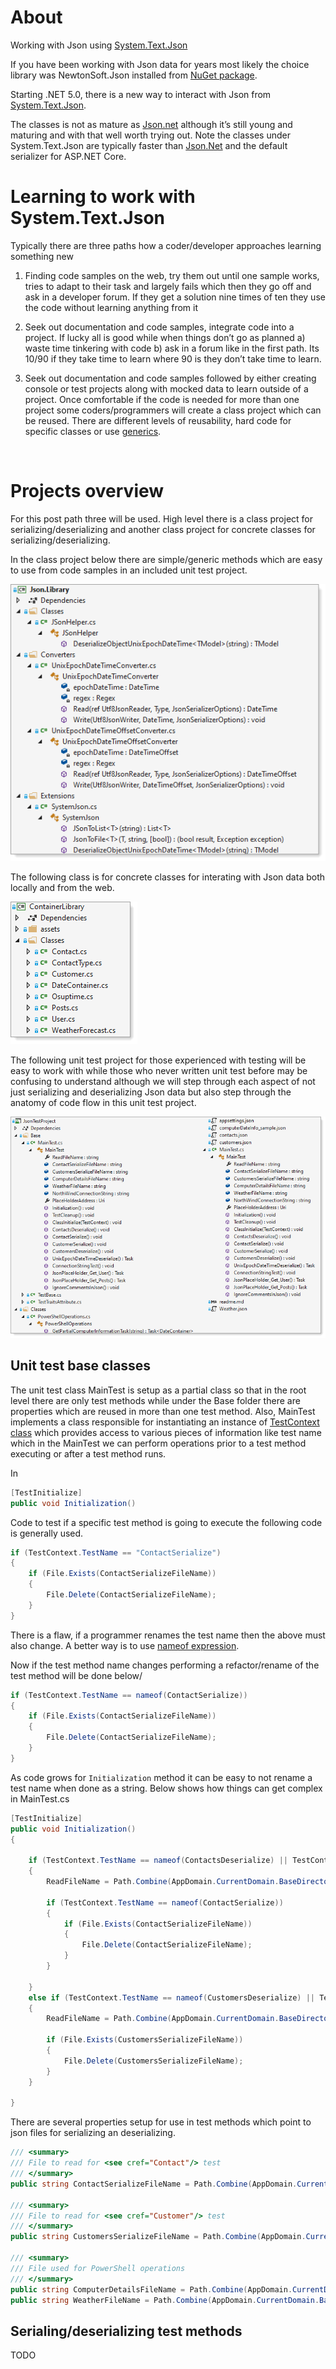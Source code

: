 # About 

Working with Json using [System.Text.Json](https://docs.microsoft.com/en-us/dotnet/api/system.text.json?view=net-5.0) 

If you have been working with Json data for years most likely the choice library was NewtonSoft.Json installed from [NuGet package](https://www.nuget.org/packages/Newtonsoft.Json/).

Starting .NET 5.0, there is a new way to interact with Json from [System.Text.Json](https://docs.microsoft.com/en-us/dotnet/api/system.text.json?view=net-5.0).

The classes is not as mature as [Json.net](https://www.newtonsoft.com/json) although it’s still young and maturing and with that well worth trying out. Note the classes under System.Text.Json are typically faster than [Json.Net](https://www.newtonsoft.com/json) and the default serializer for ASP.NET Core.

# Learning to work with System.Text.Json

Typically there are three paths how a coder/developer approaches learning something new

1. Finding code samples on the web, try them out until one sample works, tries to adapt to their task and largely fails which then they go off and ask in a developer forum. If they get a solution nine times of ten they use the code without learning anything from it

1. Seek out documentation and code samples, integrate code into a project. If lucky all is good while when things don’t go as planned a) waste time tinkering with code b) ask in a forum like in the first path. Its 10/90 if they take time to learn where 90 is they don’t take time to learn.

1. Seek out documentation and code samples followed by either creating console or test projects along with mocked data to learn outside of a project. Once comfortable if the code is needed for more than one project some coders/programmers will create a class project which can be reused. There are different levels of reusability, hard code for specific classes or use [generics](https://docs.microsoft.com/en-us/dotnet/csharp/fundamentals/types/generics).



</br>

# Projects overview


For this post path three will be used. High level there is a class project for serializing/deserializing and another class project for concrete classes for  serializing/deserializing.

In the class project below there are simple/generic methods which are easy to use from code samples in an included unit test project.

![img](assets/jsonClassProject.png)

The following class is for concrete classes for interating with Json data both locally and from the web.

![img](assets/containers.png)

The following unit test project for those experienced with testing will be easy to work with while those who never written unit test before may be confusing to understand although we will step through each aspect of not just serializing and deserializing Json data but also step through the anatomy of code flow in this unit test project.

![imag](assets/unitTest.png)

## Unit test base classes

The unit test class MainTest is setup as a partial class so that in the root level there are only test methods while under the Base folder there are properties which are reused in more than one test method. Also, MainTest implements a class responsible for instantiating an instance of [TestContext class](https://docs.microsoft.com/en-us/dotnet/api/microsoft.visualstudio.testtools.unittesting.testcontext?view=visualstudiosdk-2019) which provides access to various pieces of information like test name which in the MainTest we can perform operations prior to a test method executing or after a test method runs.

In 

```csharp
[TestInitialize]
public void Initialization()
```

Code to test if a specific test method is going to execute the following code is generally used.

```csharp
if (TestContext.TestName == "ContactSerialize")
{
    if (File.Exists(ContactSerializeFileName))
    {
        File.Delete(ContactSerializeFileName);
    }
}
```

There is a flaw, if a programmer renames the test name then the above must also change. A better way is to use [nameof expression](https://docs.microsoft.com/en-us/dotnet/csharp/language-reference/operators/nameof). 

Now if the test method name changes performing a refactor/rename of the test method will be done below/

```csharp
if (TestContext.TestName == nameof(ContactSerialize))
{
    if (File.Exists(ContactSerializeFileName))
    {
        File.Delete(ContactSerializeFileName);
    }
}
```

As code grows for `Initialization` method it can be easy to not rename a test name when done as a string. Below shows how things can get complex in MainTest.cs

```csharp
[TestInitialize]
public void Initialization()
{

    if (TestContext.TestName == nameof(ContactsDeserialize) || TestContext.TestName == nameof(ContactSerialize))
    {
        ReadFileName = Path.Combine(AppDomain.CurrentDomain.BaseDirectory, "contacts.json");

        if (TestContext.TestName == nameof(ContactSerialize))
        {
            if (File.Exists(ContactSerializeFileName))
            {
                File.Delete(ContactSerializeFileName);
            }
        }

    }
    else if (TestContext.TestName == nameof(CustomersDeserialize) || TestContext.TestName == nameof(CustomerSerialize))
    {
        ReadFileName = Path.Combine(AppDomain.CurrentDomain.BaseDirectory, "customers.json");

        if (File.Exists(CustomersSerializeFileName))
        {
            File.Delete(CustomersSerializeFileName);
        }
    }

}
```

There are several properties setup for use in test methods which point to json files for serializing an deserializing.

```csharp
/// <summary>
/// File to read for <see cref="Contact"/> test
/// </summary>
public string ContactSerializeFileName = Path.Combine(AppDomain.CurrentDomain.BaseDirectory, "ContactsSerialized.json");

/// <summary>
/// File to read for <see cref="Customer"/> test
/// </summary>
public string CustomersSerializeFileName = Path.Combine(AppDomain.CurrentDomain.BaseDirectory, "CustomersSerialized.json");

/// <summary>
/// File used for PowerShell operations
/// </summary>
public string ComputerDetailsFileName = Path.Combine(AppDomain.CurrentDomain.BaseDirectory, "computerDateInfo.json");
public string WeatherFileName = Path.Combine(AppDomain.CurrentDomain.BaseDirectory, "Weather.json");
```


## Serialing/deserializing test methods

TODO





